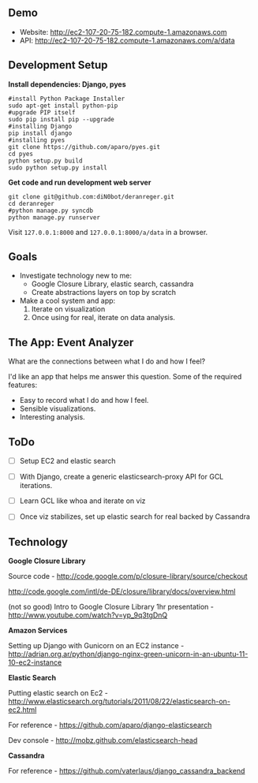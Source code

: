 Demo
----

- Website: http://ec2-107-20-75-182.compute-1.amazonaws.com
- API: http://ec2-107-20-75-182.compute-1.amazonaws.com/a/data

Development Setup
-----------------

**Install dependencies: Django, pyes**

```
#install Python Package Installer
sudo apt-get install python-pip
#upgrade PIP itself
sudo pip install pip --upgrade
#installing Django
pip install django
#installing pyes
git clone https://github.com/aparo/pyes.git
cd pyes
python setup.py build
sudo python setup.py install
```

**Get code and run development web server**

```
git clone git@github.com:diN0bot/deranreger.git
cd deranreger
#python manage.py syncdb
python manage.py runserver
```

Visit `127.0.0.1:8000` and `127.0.0.1:8000/a/data` in a browser.


Goals
-----

- Investigate technology new to me:
  - Google Closure Library, elastic search, cassandra
  - Create abstractions layers on top by scratch
- Make a cool system and app:
  1. Iterate on visualization
  1. Once using for real, iterate on data analysis.


The App: Event Analyzer
-----------------------

What are the connections between what I do and how I feel?

I'd like an app that helps me answer this question. Some of the required features:

- Easy to record what I do and how I feel.
- Sensible visualizations.
- Interesting analysis.


ToDo
----

- [ ] Setup EC2 and elastic search
- [ ] With Django, create a generic elasticsearch-proxy API for GCL iterations. 
- [ ] Learn GCL like whoa and iterate on viz
- [ ] Once viz stabilizes, set up elastic search for real backed by Cassandra


Technology
----------

**Google Closure Library**

Source code - http://code.google.com/p/closure-library/source/checkout

http://code.google.com/intl/de-DE/closure/library/docs/overview.html

(not so good) Intro to Google Closure Library 1hr presentation - http://www.youtube.com/watch?v=yp_9q3tgDnQ

**Amazon Services**

Setting up Django with Gunicorn on an EC2 instance - http://adrian.org.ar/python/django-nginx-green-unicorn-in-an-ubuntu-11-10-ec2-instance  

**Elastic Search**

Putting elastic search on Ec2 - http://www.elasticsearch.org/tutorials/2011/08/22/elasticsearch-on-ec2.html

For reference - https://github.com/aparo/django-elasticsearch

Dev console - http://mobz.github.com/elasticsearch-head

**Cassandra**

For reference - https://github.com/vaterlaus/django_cassandra_backend
